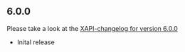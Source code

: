 ## 6.0.0
Please take a look at the [XAPI-changelog for version 6.0.0](https://github.com/xdev-software/xapi/blob/develop/CHANGELOG.md#600)

* Inital release 
